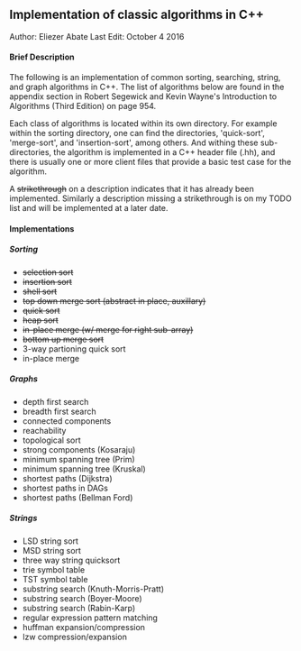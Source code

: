 ## Implementation of classic algorithms in C++

Author: Eliezer Abate
Last Edit: October 4 2016

#### Brief Description

The following is an implementation of common sorting, searching, string, and 
graph algorithms in C++. The list of algorithms below are found in the 
appendix section in Robert Segewick and Kevin Wayne's Introduction to 
Algorithms (Third Edition) on page 954.

Each class of algorithms is located within its own directory. For example within
the sorting directory, one can find the directories, 'quick-sort', 'merge-sort',
and 'insertion-sort', among others. And withing these sub-directories, the 
algorithm is implemented in a C++ header file (.hh), and there is usually one
or more client files that provide a basic test case for the algorithm.

A ~~strikethrough~~ on a description indicates that it has already been implemented. 
Similarly a description missing a strikethrough is on my TODO list and will be 
implemented at a later date.

#### Implementations

##### Sorting

- ~~selection sort~~
- ~~insertion sort~~
- ~~shell sort~~
- ~~top down merge sort (abstract in place, auxillary)~~
- ~~quick sort~~
- ~~heap sort~~
- ~~in-place merge (w/ merge for right sub-array)~~
- ~~bottom up merge sort~~
- 3-way partioning quick sort
- in-place merge

##### Graphs

- depth first search
- breadth first search
- connected components
- reachability
- topological sort
- strong components (Kosaraju)
- minimum spanning tree (Prim)
- minimum spanning tree (Kruskal)
- shortest paths (Dijkstra)
- shortest paths in DAGs
- shortest paths (Bellman Ford)

##### Strings

- LSD string sort
- MSD string sort
- three way string quicksort
- trie symbol table
- TST symbol table
- substring search (Knuth-Morris-Pratt)
- substring search (Boyer-Moore)
- substring search (Rabin-Karp)
- regular expression pattern matching 
- huffman expansion/compression
- lzw compression/expansion


